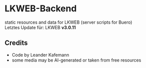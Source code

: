 # LKWEB-Backend
static resources and data for LKWEB (server scripts for Buero)
<br/>
Letztes Update f&uuml;r: LKWEB <b>v3.0.11</b>

## Credits
- Code by Leander Kafemann<br/>
- some media may be AI-generated or taken from free resources